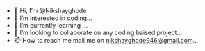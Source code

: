 - 👋 Hi, I’m @Nikshayghode
- 👀 I’m interested in coding...
- 🌱 I’m currently learning ...
- 💞️ I’m looking to collaborate on any coding baised project...
- 📫 How to reach me mail me on nikshayghode946@gmail.com...

<!---
Nikshayghode/Nikshayghode is a ✨ special ✨ repository because its `README.md` (this file) appears on your GitHub profile.
You can click the Preview link to take a look at your changes.
--->
